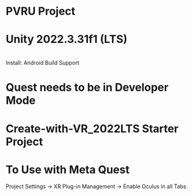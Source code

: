 # PVRU Project

# Unity 2022.3.31f1 (LTS)

<br>
Install: Android Build Support

<br>

# Quest needs to be in Developer Mode

# Create-with-VR_2022LTS Starter Project

# To Use with Meta Quest

Project Settings -> XR Plug-in Management -> Enable Oculus in all Tabs
